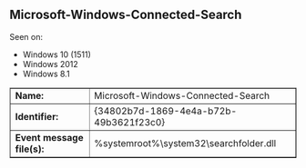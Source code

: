 ## Microsoft-Windows-Connected-Search

Seen on:
* Windows 10 (1511)
* Windows 2012
* Windows 8.1

<table border="1" class="docutils">
  <tbody>
    <tr>
      <td><b>Name:</b></td>
      <td>Microsoft-Windows-Connected-Search</td>
    </tr>
    <tr>
      <td><b>Identifier:</b></td>
      <td>{34802b7d-1869-4e4a-b72b-49b3621f23c0}</td>
    </tr>
    <tr>
      <td><b>Event message file(s):</b></td>
      <td>%systemroot%\system32\searchfolder.dll</td>
    </tr>
  </tbody>
</table>

&nbsp;

